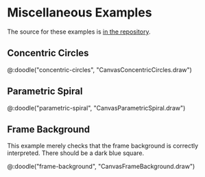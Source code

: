 # Miscellaneous Examples

The source for these examples is [in the repository](https://github.com/creativescala/doodle/tree/main/examples/js/src/main/scala/doodle/examples/canvas).


## Concentric Circles

@:doodle("concentric-circles", "CanvasConcentricCircles.draw")


## Parametric Spiral

@:doodle("parametric-spiral", "CanvasParametricSpiral.draw")


## Frame Background

This example merely checks that the frame background is correctly interpreted. There should be a dark blue square.

@:doodle("frame-background", "CanvasFrameBackground.draw")
